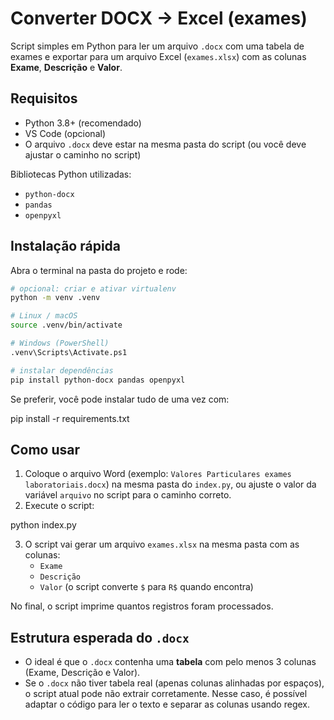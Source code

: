 # Converter DOCX → Excel (exames)

Script simples em Python para ler um arquivo `.docx` com uma tabela de exames e exportar para um arquivo Excel (`exames.xlsx`) com as colunas **Exame**, **Descrição** e **Valor**.

## Requisitos

- Python 3.8+ (recomendado)  
- VS Code (opcional)  
- O arquivo `.docx` deve estar na mesma pasta do script (ou você deve ajustar o caminho no script)

Bibliotecas Python utilizadas:
- `python-docx`  
- `pandas`  
- `openpyxl`

## Instalação rápida

Abra o terminal na pasta do projeto e rode:

```bash
# opcional: criar e ativar virtualenv
python -m venv .venv

# Linux / macOS
source .venv/bin/activate

# Windows (PowerShell)
.venv\Scripts\Activate.ps1

# instalar dependências
pip install python-docx pandas openpyxl
```

Se preferir, você pode instalar tudo de uma vez com:

pip install -r requirements.txt


## Como usar

1. Coloque o arquivo Word (exemplo: `Valores Particulares exames laboratoriais.docx`) na mesma pasta do `index.py`, ou ajuste o valor da variável `arquivo` no script para o caminho correto.  
2. Execute o script:

python index.py

3. O script vai gerar um arquivo `exames.xlsx` na mesma pasta com as colunas:
   - `Exame`
   - `Descrição`
   - `Valor` (o script converte `$` para `R$` quando encontra)

No final, o script imprime quantos registros foram processados.

## Estrutura esperada do `.docx`

- O ideal é que o `.docx` contenha uma **tabela** com pelo menos 3 colunas (Exame, Descrição e Valor).  
- Se o `.docx` não tiver tabela real (apenas colunas alinhadas por espaços), o script atual pode não extrair corretamente. Nesse caso, é possível adaptar o código para ler o texto e separar as colunas usando regex.

